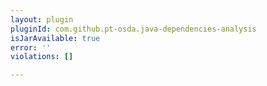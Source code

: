 ```yaml
---
layout: plugin
pluginId: com.github.pt-osda.java-dependencies-analysis
isJarAvailable: true
error: ''
violations: []

---
```

